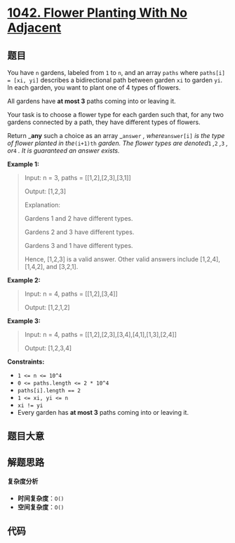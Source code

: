 # [1042. Flower Planting With No Adjacent](https://leetcode.com/problems/flower-planting-with-no-adjacent/)

## 题目

You have `n` gardens, labeled from `1` to `n`, and an array `paths` where
`paths[i] = [xi, yi]` describes a bidirectional path between garden `xi` to
garden `yi`. In each garden, you want to plant one of 4 types of flowers.

All gardens have **at most 3** paths coming into or leaving it.

Your task is to choose a flower type for each garden such that, for any two
gardens connected by a path, they have different types of flowers.

Return _**any** such a choice as an array _`answer` _, where_`answer[i]` _is
the type of flower planted in the_`(i+1)th` _garden. The flower types are
denoted_`1` _,_`2` _,_`3` _, or_`4` _. It is guaranteed an answer exists._

**Example 1:**

> Input: n = 3, paths = [[1,2],[2,3],[3,1]]
>
> Output: [1,2,3]
>
> Explanation:
>
> Gardens 1 and 2 have different types.
>
> Gardens 2 and 3 have different types.
>
> Gardens 3 and 1 have different types.
>
> Hence, [1,2,3] is a valid answer. Other valid answers include [1,2,4], [1,4,2], and [3,2,1].

**Example 2:**

> Input: n = 4, paths = [[1,2],[3,4]]
>
> Output: [1,2,1,2]

**Example 3:**

> Input: n = 4, paths = [[1,2],[2,3],[3,4],[4,1],[1,3],[2,4]]
>
> Output: [1,2,3,4]

**Constraints:**

- `1 <= n <= 10^4`
- `0 <= paths.length <= 2 * 10^4`
- `paths[i].length == 2`
- `1 <= xi, yi <= n`
- `xi != yi`
- Every garden has **at most 3** paths coming into or leaving it.

## 题目大意

## 解题思路

#### 复杂度分析

- **时间复杂度**：`O()`
- **空间复杂度**：`O()`

## 代码

```javascript

```

